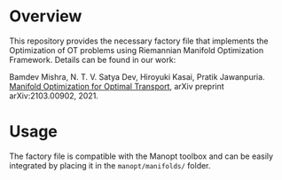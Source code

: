# Overview

This repository provides the necessary factory file that implements the Optimization of OT problems using Riemannian Manifold Optimization Framework.
Details can be found in our work:

Bamdev Mishra, N. T. V. Satya Dev, Hiroyuki Kasai, Pratik Jawanpuria. [Manifold Optimization for Optimal Transport](https://arxiv.org/abs/2103.00902), arXiv preprint arXiv:2103.00902, 2021.

# Usage

The factory file is compatible with the Manopt toolbox and can be easily integrated by placing it in the `manopt/manifolds/` folder.
